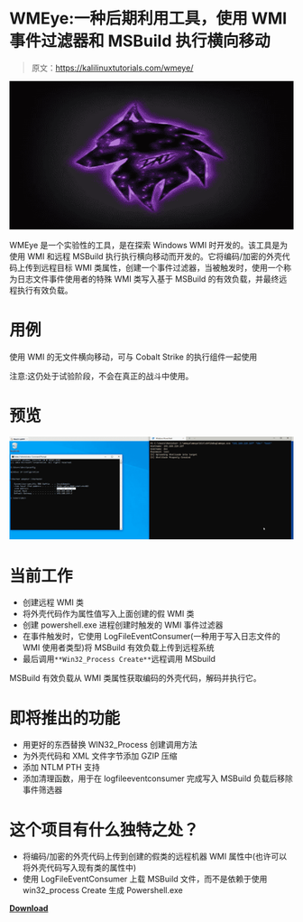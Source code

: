 # WMEye:一种后期利用工具，使用 WMI 事件过滤器和 MSBuild 执行横向移动

> 原文：<https://kalilinuxtutorials.com/wmeye/>

[![](img//9513d1532a97d8aa475b57e967060b2b.png)](https://blogger.googleusercontent.com/img/b/R29vZ2xl/AVvXsEjh1kiSBrLJnr69VfzwpO_XUYfdACO0famqEAqn6yGictD6fGSKodnzOLYc4Sqpyf3W3bhRM2fRgCUssHkjf4D21whLKvCrptywzyFAeJQPb1lDkWczFKm43r8dPJtrT0ZCV1_BKkebURMRdf_Mx3zoGWNBsWI9ZXn5RtvucTDce3rBmS1XdV7JWTN0/s728/communityIcon_a802mqqj9t551.png)

WMEye 是一个实验性的工具，是在探索 Windows WMI 时开发的。该工具是为使用 WMI 和远程 MSBuild 执行执行横向移动而开发的。它将编码/加密的外壳代码上传到远程目标 WMI 类属性，创建一个事件过滤器，当被触发时，使用一个称为日志文件事件使用者的特殊 WMI 类写入基于 MSBuild 的有效负载，并最终远程执行有效负载。

# 用例

使用 WMI 的无文件横向移动，可与 Cobalt Strike 的执行组件一起使用

注意:这仍处于试验阶段，不会在真正的战斗中使用。

# 预览

![](img//a488b0bd8d45658dfc4d889d111f9c2c.png)

# 当前工作

*   创建远程 WMI 类
*   将外壳代码作为属性值写入上面创建的假 WMI 类
*   创建 powershell.exe 进程创建时触发的 WMI 事件过滤器
*   在事件触发时，它使用 LogFileEventConsumer(一种用于写入日志文件的 WMI 使用者类型)将 MSBuild 有效负载上传到远程系统
*   最后调用`**Win32_Process Create**`远程调用 MSbuild

MSBuild 有效负载从 WMI 类属性获取编码的外壳代码，解码并执行它。

# 即将推出的功能

*   用更好的东西替换 WIN32_Process 创建调用方法
*   为外壳代码和 XML 文件字节添加 GZIP 压缩
*   添加 NTLM PTH 支持
*   添加清理函数，用于在 logfileeventconsumer 完成写入 MSBuild 负载后移除事件筛选器

# 这个项目有什么独特之处？

*   将编码/加密的外壳代码上传到创建的假类的远程机器 WMI 属性中(也许可以将外壳代码写入现有类的属性中)
*   使用 LogFileEventConsumer 上载 MSBuild 文件，而不是依赖于使用 win32_process Create 生成 Powershell.exe

[**Download**](https://github.com/pwn1sher/WMEye)